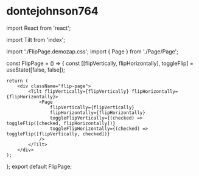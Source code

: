 # dontejohnson764

import React from 'react';

import Tilt from 'index';

import './FlipPage.demozap.css';
import { Page } from './Page/Page';

const FlipPage = () => {
    const [[flipVertically, flipHorizontally], toggleFlip] = useState([false, false]);

    return (
        <div className="flip-page">
            <Tilt flipVertically={flipVertically} flipHorizontally={flipHorizontally}>
                <Page
                    flipVertically={flipVertically}
                    flipHorizontally={flipHorizontally}
                    toggleFlipVertically={(checked) => toggleFlip([checked, flipHorizontally])}
                    toggleFlipHorizontally={(checked) => toggleFlip([flipVertically, checked])}
                />
            </Tilt>
        </div>
    );
};
export default FlipPage;
